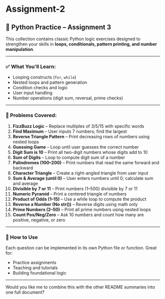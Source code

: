 # Assignment-2

## 🧠 Python Practice – Assignment 3

This collection contains classic Python logic exercises designed to strengthen your skills in **loops, conditionals, pattern printing, and number manipulation**.

---

### ✅ What You'll Learn:

* Looping constructs (`for`, `while`)
* Nested loops and pattern generation
* Condition checks and logic
* User input handling
* Number operations (digit sum, reversal, prime checks)

---

### 📌 Problems Covered:

1. **FizzBuzz Logic** – Replace multiples of 3/5/15 with specific words
2. **Find Maximum** – User inputs 7 numbers; find the largest
3. **Reverse Triangle Pattern** – Print decreasing rows of numbers using nested loops
4. **Guessing Game** – Loop until user guesses the correct number
5. **Digit Sum is 10** – Print all two-digit numbers whose digits add to 10
6. **Sum of Digits** – Loop to compute digit sum of a number
7. **Palindromes (100–200)** – Print numbers that read the same forward and backward
8. **Character Triangle** – Create a right-angled triangle from user input
9. **Sum & Average (until 0)** – User enters numbers until 0; calculate sum and average
10. **Divisible by 7 or 11** – Print numbers (1–500) divisible by 7 or 11
11. **Numeric Pyramid** – Print a centered triangle of numbers
12. **Product of Odds (1–15)** – Use a while loop to compute the product
13. **Reverse a Number (No str())** – Reverse digits using math only
14. **Prime Numbers (2–50)** – Print all prime numbers using nested loops
15. **Count Pos/Neg/Zero** – Ask 10 numbers and count how many are positive, negative, or zero

---

### 🔧 How to Use

Each question can be implemented in its own Python file or function. Great for:

* Practice assignments
* Teaching and tutorials
* Building foundational logic

---

Would you like me to combine this with the other README summaries into one full document?

